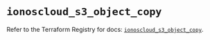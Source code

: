 # `ionoscloud_s3_object_copy`

Refer to the Terraform Registry for docs: [`ionoscloud_s3_object_copy`](https://registry.terraform.io/providers/ionos-cloud/ionoscloud/6.7.18/docs/resources/s3_object_copy).
